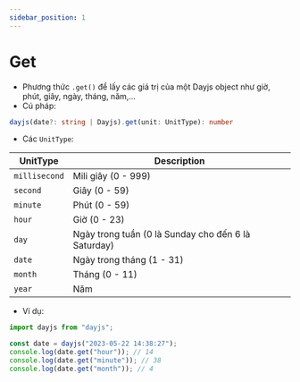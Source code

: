 ```yaml
---
sidebar_position: 1
---
```


# Get

- Phương thức `.get()` để lấy các giá trị của một Dayjs object như giờ, phút, giây, ngày, tháng, năm,...
- Cú pháp:

```ts
dayjs(date?: string | Dayjs).get(unit: UnitType): number
```

- Các `UnitType`:

| UnitType      | Description                                         |
| ------------- | --------------------------------------------------- |
| `millisecond` | Mili giây (0 - 999)                                 |
| `second`      | Giây (0 - 59)                                       |
| `minute`      | Phút (0 - 59)                                       |
| `hour`        | Giờ (0 - 23)                                        |
| `day`         | Ngày trong tuần (0 là Sunday cho đến 6 là Saturday) |
| `date`        | Ngày trong tháng (1 - 31)                           |
| `month`       | Tháng (0 - 11)                                      |
| `year`        | Năm                                                 |

- Ví dụ:

```ts
import dayjs from "dayjs";

const date = dayjs("2023-05-22 14:38:27");
console.log(date.get("hour")); // 14
console.log(date.get("minute")); // 38
console.log(date.get("month")); // 4
```
